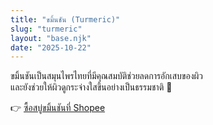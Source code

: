 ```yaml
---
title: "ขมิ้นชัน (Turmeric)"
slug: "turmeric"
layout: "base.njk"
date: "2025-10-22"
---
```


ขมิ้นชันเป็นสมุนไพรไทยที่มีคุณสมบัติช่วยลดการอักเสบของผิว  
และยังช่วยให้ผิวดูกระจ่างใสขึ้นอย่างเป็นธรรมชาติ 🌿  

👉 [ซื้อสบู่ขมิ้นชันที่ Shopee](https://shopee.co.th/...utm_source=skincarethai&utm_medium=affiliate)

